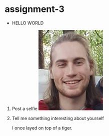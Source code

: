 # assignment-3

* HELLO WORLD


1. Post a selfie
![alt text][selfie]

[selfie]: me.JPG

2. Tell me something interesting about yourself
     
     I once layed on top of a tiger.
